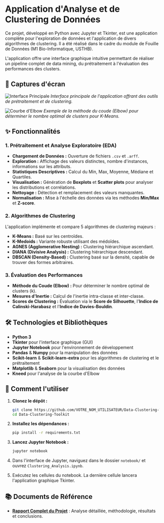 # Application d'Analyse et de Clustering de Données

Ce projet, développé en Python avec Jupyter et Tkinter, est une application complète pour l'exploration de données et l'application de divers algorithmes de clustering. Il a été réalisé dans le cadre du module de Fouille de Données (M1 Bio-Informatique, USTHB).

L'application offre une interface graphique intuitive permettant de réaliser un pipeline complet de data mining, du prétraitement à l'évaluation des performances des clusters.

## 📸 Captures d'écran

![Interface Principale](screenshots/Clustering%20APP.png)
_Interface principale de l'application offrant des outils de prétraitement et de clustering._

![Courbe d'Elbow](screenshots/Courbe%20d'Elbow.png)
_Exemple de la méthode du coude (Elbow) pour déterminer le nombre optimal de clusters pour K-Means._

## ✨ Fonctionnalités

### 1. Prétraitement et Analyse Exploratoire (EDA)
- **Chargement de Données :** Ouverture de fichiers `.csv` et `.arff`.
- **Exploration :** Affichage des valeurs distinctes, nombre d'instances, informations sur les attributs.
- **Statistiques Descriptives :** Calcul du Min, Max, Moyenne, Médiane et Quartiles.
- **Visualisation :** Génération de **Boxplots** et **Scatter plots** pour analyser les distributions et corrélations.
- **Nettoyage :** Détection et remplacement des valeurs manquantes.
- **Normalisation :** Mise à l'échelle des données via les méthodes **Min/Max** et **Z-score**.

### 2. Algorithmes de Clustering
L'application implémente et compare 5 algorithmes de clustering majeurs :
- **K-Means :** Basé sur les centroïdes.
- **K-Medoids :** Variante robuste utilisant des médoïdes.
- **AGNES (Agglomerative Nesting) :** Clustering hiérarchique ascendant.
- **DIANA (Divisive Analysis) :** Clustering hiérarchique descendant.
- **DBSCAN (Density-Based) :** Clustering basé sur la densité, capable de trouver des formes arbitraires.

### 3. Évaluation des Performances
- **Méthode du Coude (Elbow) :** Pour déterminer le nombre optimal de clusters (k).
- **Mesures d'Inertie :** Calcul de l'inertie intra-classe et inter-classe.
- **Scores de Clustering :** Évaluation via le **Score de Silhouette**, l'**Indice de Calinski-Harabasz** et l'**Indice de Davies-Bouldin**.

## 🛠️ Technologies et Bibliothèques

- **Python 3**
- **Tkinter** pour l'interface graphique (GUI)
- **Jupyter Notebook** pour l'environnement de développement
- **Pandas** & **Numpy** pour la manipulation des données
- **Scikit-learn** & **Scikit-learn-extra** pour les algorithmes de clustering et le prétraitement
- **Matplotlib** & **Seaborn** pour la visualisation des données
- **Kneed** pour l'analyse de la courbe d'Elbow

## 🚀 Comment l'utiliser

1.  **Clonez le dépôt :**
    ```bash
    git clone https://github.com/VOTRE_NOM_UTILISATEUR/Data-Clustering-Toolkit.git
    cd Data-Clustering-Toolkit
    ```

2.  **Installez les dépendances :**
    ```bash
    pip install -r requirements.txt
    ```

3.  **Lancez Jupyter Notebook :**
    ```bash
    jupyter notebook
    ```

4.  Dans l'interface de Jupyter, naviguez dans le dossier `notebook/` et ouvrez `Clustering_Analysis.ipynb`.

5.  Exécutez les cellules du notebook. La dernière cellule lancera l'application graphique Tkinter.

## 📚 Documents de Référence
- **[Rapport Complet du Projet](./Rapport_Projet_Clustering.pdf)** : Analyse détaillée, méthodologie, résultats et conclusions.
